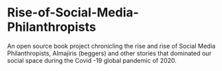 # Rise-of-Social-Media-Philanthropists
An open source book project chronicling the rise and rise of Social Media Philanthropists, Almajiris (beggers) and other stories that dominated our social space during the Covid -19 global pandemic of 2020.
